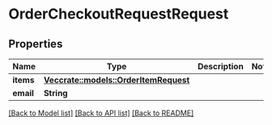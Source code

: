 # OrderCheckoutRequestRequest

## Properties

Name | Type | Description | Notes
------------ | ------------- | ------------- | -------------
**items** | [**Vec<crate::models::OrderItemRequest>**](OrderItemRequest.md) |  | 
**email** | **String** |  | 

[[Back to Model list]](../README.md#documentation-for-models) [[Back to API list]](../README.md#documentation-for-api-endpoints) [[Back to README]](../README.md)


